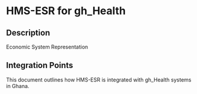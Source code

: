 # HMS-ESR for gh_Health

## Description

Economic System Representation

## Integration Points

This document outlines how HMS-ESR is integrated with gh_Health systems in Ghana.
